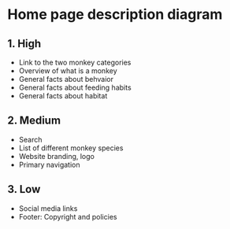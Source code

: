 # Home page description diagram

## 1. High

- Link to the two monkey categories
- Overview of what is a monkey
- General facts about behvaior
- General facts about feeding habits
- General facts about habitat


## 2. Medium
- Search 
- List of different monkey species
- Website branding, logo
- Primary navigation


## 3. Low

- Social media links
- Footer: Copyright and policies